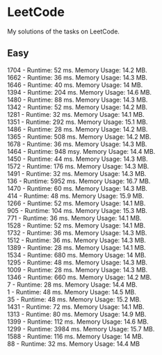 # LeetCode
My solutions of the tasks on LeetCode.
## Easy

1704 - Runtime: 52 ms.
       Memory Usage: 14.2 MB.    
1662 - Runtime: 36 ms.
       Memory Usage: 14.3 MB.  
1646 - Runtime: 40 ms.
       Memory Usage: 14 MB.       
1394 - Runtime: 204 ms.
       Memory Usage: 14.6 MB.  
1480 - Runtime: 88 ms. 
       Memory Usage: 14.3 MB.        
1342 - Runtime: 52 ms. 
       Memory Usage: 14.2 MB.  
1281 - Runtime: 32 ms.
       Memory Usage: 14.1 MB.  
1351 - Runtime: 292 ms.
       Memory Usage: 15.1 MB.     
1486 - Runtime: 28 ms.
       Memory Usage: 14.2 MB.   
1365 - Runtime: 508 ms.
       Memory Usage: 14.2 MB.    
1678 - Runtime: 36 ms.
       Memory Usage: 14.3 MB.  
1464 - Runtime: 948 msy.
       Memory Usage: 14.4 MB.   
1450 - Runtime: 44 ms.
       Memory Usage: 14.3 MB.      
1572 - Runtime: 176 ms.
       Memory Usage: 14.3 MB.    
1491 - Runtime: 32 ms.
       Memory Usage: 14.3 MB.   
136 -  Runtime: 5952 ms.
       Memory Usage: 16.7 MB.       
1470 - Runtime: 60 ms.
       Memory Usage: 14.3 MB.   
414 -  Runtime: 48 ms.
       Memory Usage: 15.9 MB.      
1266 - Runtime: 52 ms.
       Memory Usage: 14.1 MB.             
905 - Runtime: 104 ms.
      Memory Usage: 15.3 MB.   
771 - Runtime: 36 ms.
      Memory Usage: 14.1 MB.   
1528 - Runtime: 52 ms.
       Memory Usage: 14.1 MB.   
1732 - Runtime: 36 ms.
       Memory Usage: 14.3 MB.     
1512 - Runtime: 36 ms.
       Memory Usage: 14.3 MB.    
1389 - Runtime: 28 ms.
       Memory Usage: 14.1 MB.      
1534 - Runtime: 680 ms.
       Memory Usage: 14 MB.      
1295 - Runtime: 48 ms.
       Memory Usage: 14.3 MB.        
1009 - Runtime: 28 ms.
       Memory Usage: 14.3 MB.         
1346 - Runtime: 660 ms.
       Memory Usage: 14.2 MB.       
7 - Runtime: 28 ms.
    Memory Usage: 14.4 MB.       
1 - Runtime: 48 ms.
    Memory Usage: 14.5 MB.            
35 - Runtime: 48 ms.
     Memory Usage: 15.2 MB.         
1431 - Runtime: 72 ms.
       Memory Usage: 14.1 MB.       
1313 - Runtime: 80 ms.
       Memory Usage: 14.9 MB.    
1399 - Runtime: 112 ms.
       Memory Usage: 14.6 MB.          
1299 - Runtime: 3984 ms.
       Memory Usage: 15.7 MB.      
1588 - Runtime: 116 ms.
       Memory Usage: 14 MB.        
88 - Runtime: 32 ms.
     Memory Usage: 14.4 MB

